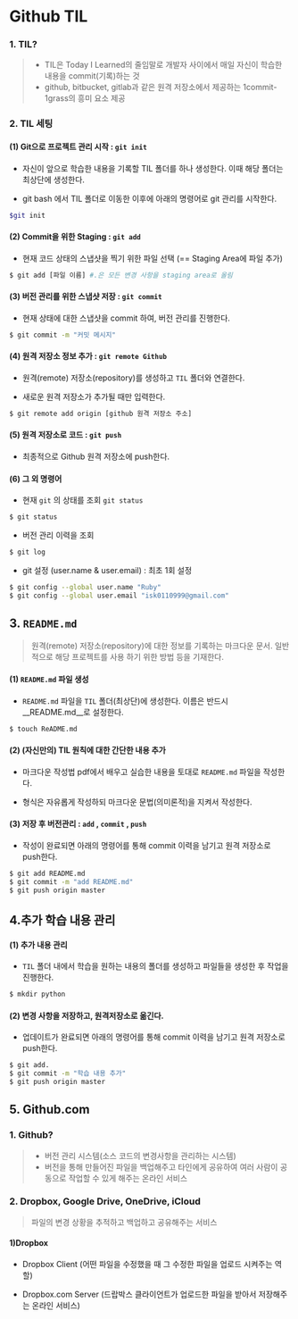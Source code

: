 # Github TIL

### 1. TIL?

> * TIL은 Today I Learned의 줄임말로 개발자 사이에서 매일 자신이 학습한 내용을 commit(기록)하는 것
> * github, bitbucket, gitlab과 같은 원격 저장소에서 제공하는 1commit-1grass의 흥미 요소 제공 



### 2. TIL 세팅 

#### (1) Git으로 프로젝트 관리 시작 : `git init `

* 자신이 앞으로 학습한 내용을 기록할 TIL 폴더를 하나 생성한다. 이때 해당 폴더는 최상단에 생성한다. 

* git bash 에서 TIL 폴더로 이동한 이후에 아래의 명령어로 git 관리를 시작한다.

```bash
$git init
```



#### (2) Commit을 위한 Staging : `git add` 

* 현재 코드 상태의 스냅샷을 찍기 위한 파일 선택 (== Staging Area에 파일 추가)

```bash
$ git add [파일 이름] #.은 모든 변경 사항을 staging area로 올림
```



#### (3) 버전 관리를 위한 스냅샷 저장 : `git commit` 

* 현재 상태에 대한 스냅샷을 commit 하여, 버전 관리를 진행한다. 

```bash
$ git commit -m "커밋 메시지"
```



#### (4) 원격 저장소 정보 추가 : `git remote Github` 

* 원격(remote) 저장소(repository)를 생성하고 `TIL` 폴더와 연결한다. 

* 새로운 원격 저장소가 추가될 때만 입력한다.

```bash
$ git remote add origin [github 원격 저장소 주소]
```



#### (5) 원격 저장소로 코드 :  `git push` 

* 최종적으로 Github 원격 저장소에 push한다. 



#### (6) 그 외 명령어 

* 현재 `git` 의 상태를 조회 `git status` 

```bash
$ git status
```

* 버전 관리 이력을 조회 

```bash
$ git log
```

* git 설정 (user.name & user.email) : 최초 1회 설정 

```bash
$ git config --global user.name "Ruby"
$ git config --global user.email "isk0110999@gmail.com"
```



## 3. `README.md` 

> 원격(remote) 저장소(repository)에 대한 정보를 기록하는 마크다운 문서. 일반적으로 해당 프로젝트를 사용 하기 위한 방법 등을 기재한다. 



#### (1) `README.md` 파일 생성 

* `README.md` 파일을 `TIL` 폴더(최상단)에 생성한다. 이름은 반드시 __README.md__로 설정한다.

```bash
$ touch ReADME.md
```



#### (2) (자신만의) TIL 원칙에 대한 간단한 내용 추가 

* 마크다운 작성법 pdf에서 배우고 실습한 내용을 토대로 `README.md` 파일을 작성한다. 

* 형식은 자유롭게 작성하되 마크다운 문법(의미론적)을 지켜서 작성한다. 



#### (3) 저장 후 버전관리 : `add` , `commit` , `push `

* 작성이 완료되면 아래의 명령어를 통해 commit 이력을 남기고 원격 저장소로 push한다. 

```bash
$ git add README.md
$ git commit -m "add README.md"
$ git push origin master
```



## 4.추가 학습 내용 관리 

#### (1) 추가 내용 관리

* `TIL` 폴더 내에서 학습을 원하는 내용의 폴더를 생성하고 파일들을 생성한 후 작업을 진행한다. 

```bash
$ mkdir python
```



#### (2) 변경 사항을 저장하고, 원격저장소로 옮긴다. 

* 업데이트가 완료되면 아래의 명령어를 통해 commit 이력을 남기고 원격 저장소로 push한다.

```bash
$ git add.
$ git commit -m "학습 내용 추가"
$ git push origin master
```



## 5. Github.com

### 1. Github?

>* 버전 관리 시스템(소스 코드의 변경사항을 관리하는 시스템)
>* 버전을 통해 만들어진 파일을 백업해주고 타인에게 공유하여 여러 사람이 공동으로 작업할 수 있게 해주는 온라인 서비스



### 2. Dropbox, Google Drive, OneDrive, iCloud

> 파일의 변경 상황을 추적하고 백업하고 공유해주는 서비스



#### 1)Dropbox

* Dropbox Client (어떤 파일을 수정했을 때 그 수정한 파일을 업로드 시켜주는 역할)

* Dropbox.com Server (드랍박스 클라이언트가 업로드한 파일을 받아서 저장해주는 온라인 서비스)
